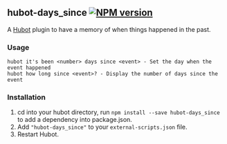 ## hubot-days_since [![NPM version](https://badge.fury.io/js/hubot-days_since.png)](http://badge.fury.io/js/hubot-days_since)

A [Hubot](https://github.com/github/hubot) plugin to have a memory of when things happened in the past.

### Usage

    hubot it's been <number> days since <event> - Set the day when the event happened
    hubot how long since <event>? - Display the number of days since the event

### Installation
1. cd into your hubot directory, run `npm install --save hubot-days_since` to add a dependency into package.json.
2. Add `"hubot-days_since"` to your `external-scripts.json` file.
3. Restart Hubot.
